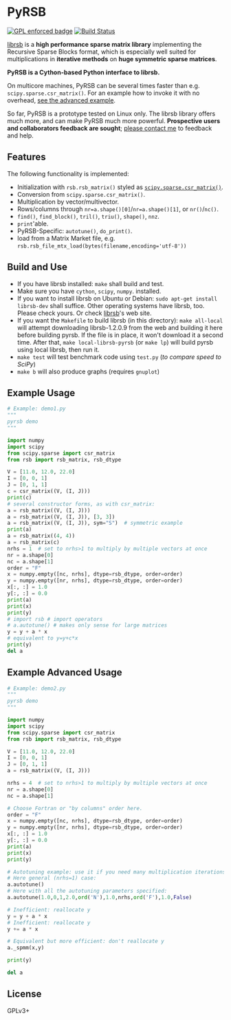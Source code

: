
# PyRSB

[![GPL enforced badge](https://img.shields.io/badge/GPL-enforced-blue.svg "This project enforces the GPL.")](https://gplenforced.org)
[![Build Status](https://travis-ci.org/michelemartone/pyrsb.svg?branch=master)](https://travis-ci.org/michelemartone/pyrsb)

[librsb](http://librsb.sourceforge.net/) is a **high performance sparse matrix
library** implementing the Recursive Sparse Blocks format,
which is especially well suited for
multiplications in **iterative methods** on **huge symmetric sparse matrices**.

**PyRSB is a Cython-based Python interface to librsb.**

On multicore machines, PyRSB can be several times faster than e.g. `scipy.sparse.csr_matrix()`.
For an example how to invoke it with no overhead, [see the advanced example](#ExampleAdvancedUsage).

So far, PyRSB is a prototype tested on Linux only.
The librsb library offers much more, and can make PyRSB much more powerful.
**Prospective users and collaborators feedback are sought**; [please contact me](http://librsb.sourceforge.net/#a_contacts) to feedback and help.

## Features

The following functionality is implemented:

  * Initialization with `rsb.rsb_matrix()` styled as [`scipy.sparse.csr_matrix()`](https://docs.scipy.org/doc/scipy/reference/sparse.html).
  * Conversion from `scipy.sparse.csr_matrix()`.
  * Multiplication by vector/multivector.
  * Rows/columns through `nr=a.shape()[0]`/`nr=a.shape()[1]`, or `nr()`/`nc()`.
  * `find()`, `find_block()`, `tril()`, `triu()`, `shape()`, `nnz`.
  * `print`'able.
  * PyRSB-Specific: `autotune()`, `do_print()`.
  * load from a Matrix Market file, e.g. `rsb.rsb_file_mtx_load(bytes(filename,encoding='utf-8'))`

## Build and Use

- If you have librsb installed:
 `make` shall build and test.
- Make sure you have `cython`, `scipy`, `numpy`. installed.
- If you want to install librsb on Ubuntu or Debian:
 `sudo apt-get install librsb-dev` shall suffice.
  Other operating systems have librsb, too.
  Please check yours.
  Or check [librsb](http://librsb.sourceforge.net/)'s web site.
- If you want the `Makefile` to build librsb (in this directory):
 `make all-local` will attempt downloading librsb-1.2.0.9 from the
 web and building it here before building pyrsb.
 If the file is in place, it won't download it a second time.
 After that, `make local-librsb-pyrsb` (or `make lp`) will build pyrsb
 using local librsb, then run it.
- `make test` will test benchmark code using `test.py` (*to compare speed to SciPy*)
- `make b` will also produce graphs (requires `gnuplot`)

## Example Usage

```python
# Example: demo1.py
"""
pyrsb demo
"""

import numpy
import scipy
from scipy.sparse import csr_matrix
from rsb import rsb_matrix, rsb_dtype

V = [11.0, 12.0, 22.0]
I = [0, 0, 1]
J = [0, 1, 1]
c = csr_matrix((V, (I, J)))
print(c)
# several constructor forms, as with csr_matrix:
a = rsb_matrix((V, (I, J)))
a = rsb_matrix((V, (I, J)), [3, 3])
a = rsb_matrix((V, (I, J)), sym="S")  # symmetric example
print(a)
a = rsb_matrix((4, 4))
a = rsb_matrix(c)
nrhs = 1  # set to nrhs>1 to multiply by multiple vectors at once
nr = a.shape[0]
nc = a.shape[1]
order = "F"
x = numpy.empty([nc, nrhs], dtype=rsb_dtype, order=order)
y = numpy.empty([nr, nrhs], dtype=rsb_dtype, order=order)
x[:, :] = 1.0
y[:, :] = 0.0
print(a)
print(x)
print(y)
# import rsb # import operators
# a.autotune() # makes only sense for large matrices
y = y + a * x
# equivalent to y=y+c*x
print(y)
del a
```

## <a id="ExampleAdvancedUsage"></a>Example Advanced Usage ##

```python
# Example: demo2.py
"""
pyrsb demo
"""

import numpy
import scipy
from scipy.sparse import csr_matrix
from rsb import rsb_matrix, rsb_dtype

V = [11.0, 12.0, 22.0]
I = [0, 0, 1]
J = [0, 1, 1]
a = rsb_matrix((V, (I, J)))

nrhs = 4  # set to nrhs>1 to multiply by multiple vectors at once
nr = a.shape[0]
nc = a.shape[1]

# Choose Fortran or "by columns" order here.
order = "F"
x = numpy.empty([nc, nrhs], dtype=rsb_dtype, order=order)
y = numpy.empty([nr, nrhs], dtype=rsb_dtype, order=order)
x[:, :] = 1.0
y[:, :] = 0.0
print(a)
print(x)
print(y)

# Autotuning example: use it if you need many multiplication iterations on huge matrices (>>1e6 nonzeroes).
# Here general (nrhs=1) case:
a.autotune()
# Here with all the autotuning parameters specified:
a.autotune(1.0,0,1,2.0,ord('N'),1.0,nrhs,ord('F'),1.0,False)

# Inefficient: reallocate y
y = y + a * x
# Inefficient: reallocate y
y += a * x

# Equivalent but more efficient: don't reallocate y
a._spmm(x,y)

print(y)

del a
```

## License
GPLv3+
